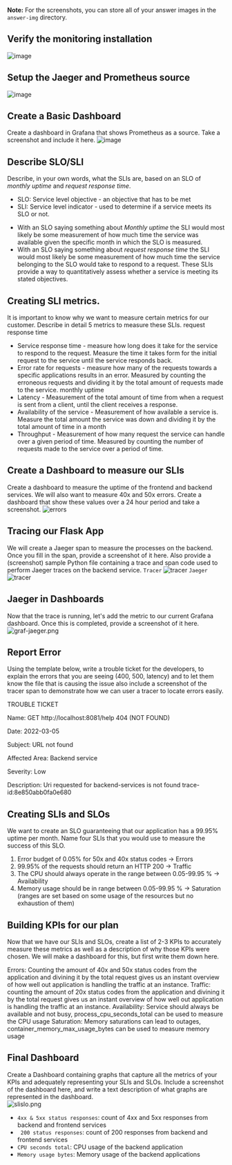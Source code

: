 **Note:** For the screenshots, you can store all of your answer images in the `answer-img` directory.

## Verify the monitoring installation
![image](answer-img/podsnservices2.png)
## Setup the Jaeger and Prometheus source
![image](answer-img/login.png)
## Create a Basic Dashboard
 Create a dashboard in Grafana that shows Prometheus as a source. Take a screenshot and include it here.
![image](answer-img/prometheus.png)

## Describe SLO/SLI
Describe, in your own words, what the SLIs are, based on an SLO of *monthly uptime* and *request response time*.
* SLO: Service level objective - an objective that has to be met
* SLI: Service level indicator - used to determine if a service meets its SLO or not. 

- With an SLO saying something about *Monthly uptime* the SLI would most likely be some measurement
of how much time the service was available given the specific month in which the SLO is measured.
- With an SLO saying something about *request response time* the SLI would most likely be some measurement
of how much time the service belonging to the SLO would take to respond to a request.
These SLIs provide a way to quantitatively assess whether a service is meeting its stated objectives.

## Creating SLI metrics.
It is important to know why we want to measure certain metrics for our customer. Describe in detail 5 metrics to measure these SLIs. 
request response time 

* Service response time - measure how long does it take for the service to respond to the request. Measure the time it 
takes form for the initial request to the service until the service responds back.  
* Error rate for requests - measure how many of the requests towards a specific applications results in an error. Measured
by counting the erroneous requests and dividing it by the total amount of requests made to the service. 
monthly uptime
* Latency - Measurement of the total amount of time from when a request is sent from a client, until the client receives a response.
* Availability of the service - Measurement of how available a service is. Measure the total amount the service was down and dividing it by the total amount of time in a month
* Throughput - Measurement of how many request the service can handle over a given period of time. Measured by counting the number of requests
made to the service over a period of time.

## Create a Dashboard to measure our SLIs
Create a dashboard to measure the uptime of the frontend and backend services.
We will also want to measure 40x and 50x errors.
Create a dashboard that show these values over a 24 hour period and take a screenshot.
![errors](answer-img/4xx5xx.png)

## Tracing our Flask App
We will create a Jaeger span to measure the processes on the backend.
Once you fill in the span, provide a screenshot of it here. 
Also provide a (screenshot) sample Python file containing a 
trace and span code used to perform Jaeger traces on the backend service.
`Tracer`
![tracer](answer-img/tracer.png)
`Jaeger`
![tracer](answer-img/jaeger.png)

## Jaeger in Dashboards
Now that the trace is running, let's add the metric to our current
Grafana dashboard. 
Once this is completed, provide a screenshot of it here.
![graf-jaeger.png](answer-img/graf-jaeger.png)

## Report Error
Using the template below, write a trouble ticket for the developers, to explain the errors that you are seeing
(400, 500, latency) and to let them know the file that is causing the issue also include a screenshot of the tracer span 
to demonstrate how we can user a tracer to locate errors easily.

TROUBLE TICKET

Name: GET http://localhost:8081/help 404 (NOT FOUND)

Date: 2022-03-05

Subject: URL not found

Affected Area: Backend service

Severity: Low

Description: Uri requested for backend-services is not found trace-id:8e850abb0fa0e680

## Creating SLIs and SLOs
We want to create an SLO guaranteeing that our application has a 99.95% uptime per month.
Name four SLIs that you would use to measure the success of this SLO.

1. Error budget of 0.05% for 50x and 40x status codes -> Errors
2. 99.95% of the requests should return an HTTP 200 -> Traffic
3. The CPU should always operate in the range between 0.05-99.95 % -> Availability
2. Memory usage should be in range between 0.05-99.95 % -> Saturation
(ranges are set based on some usage of the resources but no exhaustion of them)

## Building KPIs for our plan
Now that we have our SLIs and SLOs, create a list of 2-3 KPIs to accurately measure these metrics as well as
a description of why those KPIs were chosen. We will make a dashboard for this, but first write them down here.

Errors: Counting the amount of 40x and 50x status codes from the application and divining it by the total request gives us an instant overview of 
how well out application is handling the traffic at an instance.
Traffic: counting the amount of 20x status codes from the application and divining it by the total request gives us an instant overview of 
how well out application is handling the traffic at an instance.
Availability: Service should always be available and not busy, process_cpu_seconds_total can be used to measure the CPU usage
Saturation:  Memory saturations can lead to outages, container_memory_max_usage_bytes can be used to measure memory usage


## Final Dashboard
Create a Dashboard containing graphs that capture all the metrics of your KPIs and adequately representing
your SLIs and SLOs. Include a screenshot of the dashboard here, and write a text description of what graphs
are represented in the dashboard.  
![slislo.png](answer-img/slislo.png)

* `4xx & 5xx status responses`: count of 4xx and 5xx responses from backend and frontend services
* ` 200 status responses`: count of 200 responses from backend and frontend services 
* `CPU seconds total`: CPU usage of the backend application
* `Memory usage bytes`: Memory usage of the backend applications